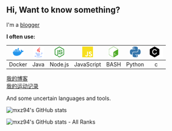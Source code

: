 
## Hi, Want to know something?

I'm a [blogger](https://malanxi.top)

**I often use:**  

| <img height="28" src="https://raw.githubusercontent.com/mxz94/mxz94/0dfe0869ab0e890a05ad55e9497b0b1af0af8238/assets/img/docker.svg"> | <img height="28" src="https://raw.githubusercontent.com/mxz94/mxz94/96fd5cb6728c57f96885f5a63ab14112e19b03d7/assets/img/java.svg"> | <img height="28" src="https://raw.githubusercontent.com/mxz94/mxz94/0dfe0869ab0e890a05ad55e9497b0b1af0af8238/assets/img/nodedotjs.svg"> | <img height="28" src="https://raw.githubusercontent.com/mxz94/mxz94/0dfe0869ab0e890a05ad55e9497b0b1af0af8238/assets/img/javascript.svg"> | <img height="28" src="https://raw.githubusercontent.com/mxz94/mxz94/0dfe0869ab0e890a05ad55e9497b0b1af0af8238/assets/img/gnubash.svg"> | <img height="28" src="https://raw.githubusercontent.com/mxz94/mxz94/0dfe0869ab0e890a05ad55e9497b0b1af0af8238/assets/img/python.svg"> | <img height="28" src="https://raw.githubusercontent.com/mxz94/mxz94/415c4425af04156d9a046522449ec1e1efd09309/assets/img/C.svg"> |
| :-------------------------------------------------------------------------------------: | :---------------------------------------------------------------------------------: | :----------------------------------------------------------------------------------------: | :-----------------------------------------------------------------------------------------: | :--------------------------------------------------------------------------------------: | :-------------------------------------------------------------------------------------: | :----------------------------------------------------------------------------------: |
|                                         Docker                                          |                                        Java                                         |                                          Node.js                                           |                                         JavaScript                                          |                                           BASH                                           |                                         Python                                          |                        c                                            |


[我的博客](https://malanxi.top/)  
[我的运动记录](https://run.malanxi.top/)

And some uncertain languages and tools.

![mxz94's GitHub stats](https://github-readme-stats.vercel.app/api?username=mxz94&theme=gruvbox&show_icons=true&cache_seconds=7200&hide=prs,issues)

![mxz94's GitHub stats - All Ranks](https://github-profile-trophy.vercel.app/?username=mxz94&theme=gruvbox&column=7&margin-w=15&margin-h=15&title=AllSuperRank,MultiLanguage,Stars,Commits,Follower,Issues,PullRequest)

